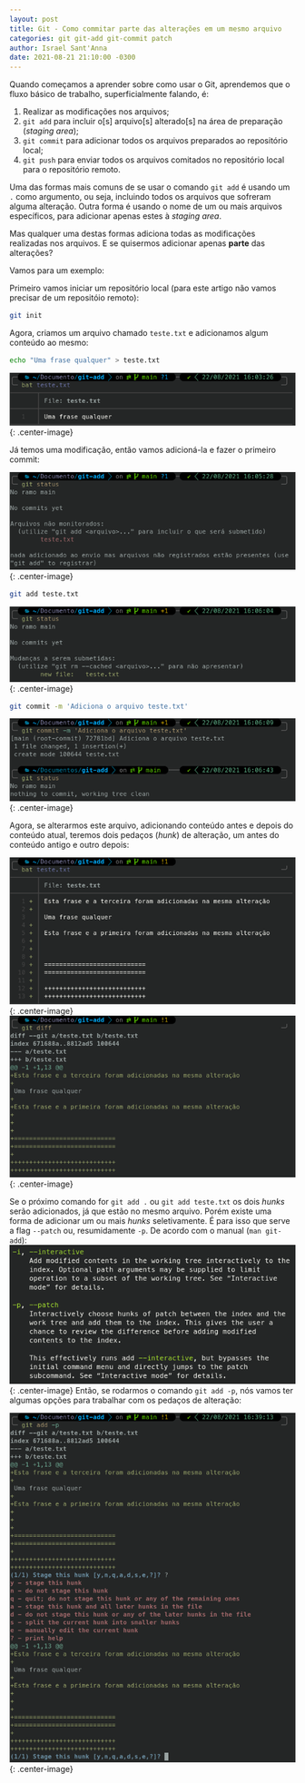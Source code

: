 ```yaml
---
layout: post
title: Git - Como commitar parte das alterações em um mesmo arquivo
categories: git git-add git-commit patch
author: Israel Sant'Anna
date: 2021-08-21 21:10:00 -0300
---
```


Quando começamos a aprender sobre como usar o Git, aprendemos que o fluxo básico de trabalho, superficialmente falando, é:

1. Realizar as modificações nos arquivos;
2. `git add` para incluir o[s] arquivo[s] alterado[s] na área de preparação (_staging area_);
3. `git commit` para adicionar todos os arquivos preparados ao repositório local;
4. `git push` para enviar todos os arquivos comitados no repositório local para o repositório remoto.

Uma das formas mais comuns de se usar o comando `git add` é usando um `.` como argumento, ou seja, incluindo todos os arquivos que sofreram alguma alteração.
Outra forma é usando o nome de um ou mais arquivos específicos, para adicionar apenas estes à _staging area_.

Mas qualquer uma destas formas adiciona todas as modificações realizadas nos arquivos. E se quisermos adicionar apenas **parte** das alterações?

Vamos para um exemplo:

Primeiro vamos iniciar um repositório local (para este artigo não vamos precisar de um repositóio remoto):

```sh
git init
```

Agora, criamos um arquivo chamado `teste.txt` e adicionamos algum conteúdo ao mesmo:

```sh
echo "Uma frase qualquer" > teste.txt
```

![Teste.txt](/assets/images/blog/teste.txt1.png){: .center-image}

Já temos uma modificação, então vamos adicioná-la e fazer o primeiro commit:

![Teste.txt](/assets/images/blog/teste.txt2.png){: .center-image}

```sh
git add teste.txt
```

![Teste.txt](/assets/images/blog/teste.txt3.png){: .center-image}

```sh
git commit -m 'Adiciona o arquivo teste.txt'
```

![Teste.txt](/assets/images/blog/teste.txt5.png){: .center-image}

Agora, se alterarmos este arquivo, adicionando conteúdo antes e depois do conteúdo atual, teremos dois pedaços (_hunk_) de alteração, um antes do conteúdo antigo e outro depois:

![Teste.txt](/assets/images/blog/teste.txt7.png){: .center-image}
![Teste.txt](/assets/images/blog/teste.txt8.png){: .center-image}

Se o próximo comando for `git add .` ou `git add teste.txt` os dois _hunks_ serão adicionados, já que estão no mesmo arquivo.
Porém existe uma forma de adicionar um ou mais _hunks_ seletivamente. É para isso que serve a flag `--patch` ou, resumidamente `-p`. De acordo com o manual (`man git-add`):
![Teste.txt](/assets/images/blog/teste.txt10.png){: .center-image}
Então, se rodarmos o comando `git add -p`, nós vamos ter algumas opções para trabalhar com os pedaços de alteração:

![Teste.txt](/assets/images/blog/teste.txt9.png){: .center-image}
